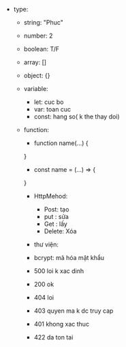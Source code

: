- type:
  - string: "Phuc"
  - number: 2
  - boolean: T/F
  - array: []
  - object: {}

  - variable:
    - let: cuc bo
    - var: toan cuc
    - const: hang so( k the thay doi)
  
  - function:
    - function name(...) {

    }
    - const name = (...) => {

    }
    - HttpMehod:
      - Post: tạo 
      - put : sửa
      - Get : lấy
      - Delete: Xóa

    - thư viện:
     - bcrypt: mã hóa mật khẩu

    - 500 loi k xac dinh
    - 200 ok
    - 404 loi
    - 403 quyen ma k dc truy cap
    - 401 khong xac thuc
    - 422 da ton tai